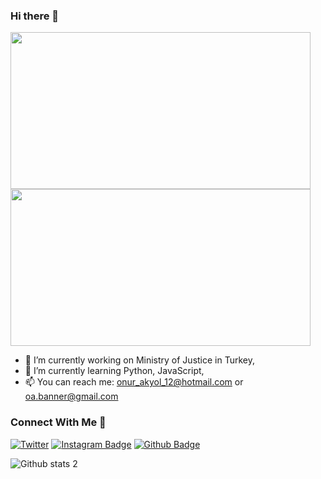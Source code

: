 ### Hi there 👋 

<img src="https://i.imgur.com/MvMxQ1a.gif" width="480" height="251">
<img src="https://giphy.com/embed/coxQHKASG60HrHtvkt" width="480" height="251">


- 🔭 I’m currently working on Ministry of Justice in Turkey,
- 🌱 I’m currently learning Python, JavaScript,
- 📫 You can reach me: onur_akyol_12@hotmail.com or oa.banner@gmail.com

### Connect With Me 👋 

[![Twitter](https://badgen.net/badge/icon/twitter?icon=twitter&label)](https://twitter.com/onrakyol)
[![Instagram Badge](https://img.shields.io/badge/-Instagram-C13584?style=flat-quare&labelColor=C13584&logo=instagram&logoColor=white&link=link)](https://www.instagram.com/onrakyol/)
[![Github Badge](https://img.shields.io/badge/-Github-000?style=quare&labelColor=000&logo=Github&logoColor=white&link=link)](https://github.com/onrakyol)

![Github stats 2](https://github-readme-stats.vercel.app/api?username=onrakyol&show_icons=true&theme=radical)
